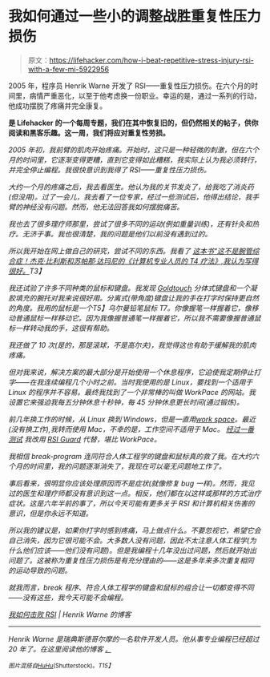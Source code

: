 # 我如何通过一些小的调整战胜重复性压力损伤

> 原文：<https://lifehacker.com/how-i-beat-repetitive-stress-injury-rsi-with-a-few-mi-5922956>

2005 年，程序员 Henrik Warne 开发了 RSI——重复性压力损伤。在六个月的时间里，病情严重恶化，以至于他考虑换一份职业。幸运的是，通过一系列的行动，他成功摆脱了疼痛并完全康复。



[](http://lifehacker.com/tag/blast-from-the-past)**是 Lifehacker 的一个每周专题，我们在其中恢复旧的，但仍然相关的帖子，供你阅读和黑客乐趣。这一周，我们将应对重复性劳损。** 

*2005 年初，我前臂的肌肉开始疼痛。开始时，这只是一种轻微的刺激，但在六个月的时间里，它逐渐变得更糟，直到它变得如此糟糕，我实际上认为我必须转行，并完全停止编程。我很快意识到我得了 RSI——重复性压力损伤。*

*大约一个月的疼痛之后，我去看医生。他认为我的关节发炎了，给我吃了消炎药(但没用)。过了一会儿，我去看了一位专家，经过一些测试后，他得出结论，我手臂的神经没有问题。然而，他无法回答我如何摆脱痛苦。*

*我也去了很多理疗师那里，尝试了很多不同的运动(例如重量训练)，还有针灸和热疗。无济于事。我也很清楚，我的问题是他们以前没有遇到过的。*

*所以我开始在网上做自己的研究，尝试不同的东西。我看了 [这本书“这不是腕管综合症！杰克·比利斯和苏帕那·达玛尼的《计算机专业人员的 T4 疗法》,我认为写得很好。](http://www.amazon.com/Its-Carpal-Tunnel-Syndrome-Professionals/dp/0965510999/?asc_campaign=InlineText&asc_refurl=https://lifehacker.com/how-i-beat-repetitive-stress-injury-rsi-with-a-few-mi-5922956&asc_source=&tag=kinjalifehackerlink-20)T3】*

*我还试验了许多不同种类的鼠标和键盘。我发现 [Goldtouch](http://www.goldtouch.com/) 分体式键盘和一个凝胶填充的腕托对我来说很好用。分离式(带角度)键盘让我的手在打字时保持更自然的角度。我用的鼠标是一个T5】乌尔曼铅笔鼠标 T7。你像握笔一样握着它，像移动普通鼠标一样移动它。因为我像握普通笔一样握着它，所以我不需要像握普通鼠标一样转动我的手，这很有帮助。*

*我还做了 10 次(是的，那是滚球，不是高尔夫)，我觉得这也有助于缓解我的肌肉疼痛。*

*但对我来说，解决方案的最大部分是开始使用一个休息程序，它迫使我定期停止打字——在我连续编程几个小时之前。当时我使用的是 Linux，要找到一个适用于 Linux 的程序并不容易。最终我找到了一个非常棒的叫做 WorkPace 的网站。我设置它来强迫我每五分钟休息十秒钟，每 45 分钟休息更长时间(通过锻炼)。*

*前几年换工作的时候，从 Linux 换到 Windows，但是一直用[work space](http://www.workpace.com/)。最近(没有换工作),我转而使用 Mac，不幸的是，工作空间不适用于 Mac。 [经过一番测试](http://henrikwarne.com/2012/02/26/mac-os-x-break-programs-review/) 我改用 [RSI Guard](http://www.rsiguard.com/) 代替，堪比 WorkPace。*

*我相信 break-program 连同符合人体工程学的键盘和鼠标真的救了我。在大约六个月的时间里，我的问题逐渐消失了，我现在可以毫无问题地工作了。*

*事后看来，很明显你应该处理原因而不是症状(就像修复 bug 一样)。然而，我见过的医生和理疗师都没有意识到这一点。相反，他们都在以这样或那样的方式治疗症状。这是六年半前的事了，所以今天可能有更多关于 RSI 和计算机相关伤害的意识，但是你永远不知道。*

*所以我的建议是，如果你打字时感到疼痛，马上做点什么。不要忽视它，希望它会自己消失，因为它很可能不会。大多数人没有问题，因此不太注意人体工程学(为什么他们应该——他们没有问题)。但是我编程十几年没出过问题，然后就开始出问题了。这被称为重复性压力损伤是有充分理由的——这是多年来多次重复相同的运动导致的问题。*

*就我而言，break 程序、符合人体工程学的键盘和鼠标的组合让一切都变得不同——没有这些，我今天可能不会编程。*

*[我如何击败 RSI](http://henrikwarne.com/2012/02/18/how-i-beat-rsi/) | Henrik Warne 的博客*

* * *

*Henrik Warne 是瑞典斯德哥尔摩的一名软件开发人员。他从事专业编程已经超过 20 年了。在这里阅读他的博客 [<small>*。*</small>](http://henrikwarne.com/)*

*<small>*图片混搭自*</small>[<small>*HuHu*</small>](http://www.shutterstock.com/pic.mhtml?id=90986924)<small>*(Shutterstock)。*T15】</small>*
